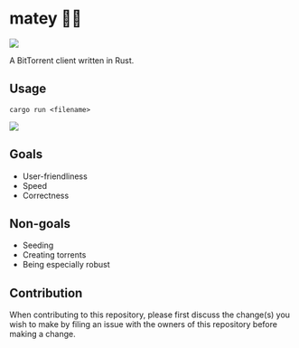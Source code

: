 # matey 🏴‍☠️

![](https://media.tenor.com/images/6f506e607e7d12273c5a21b8eafa3ed4/tenor.gif)

A BitTorrent client written in Rust.

## Usage

`cargo run <filename>`

![](https://i.imgur.com/WlyutF1.gif)

## Goals

- User-friendliness
- Speed
- Correctness

## Non-goals

- Seeding
- Creating torrents
- Being especially robust

## Contribution

When contributing to this repository, please first discuss the change(s) you wish to make by filing an issue with the owners of this repository before making a change.
